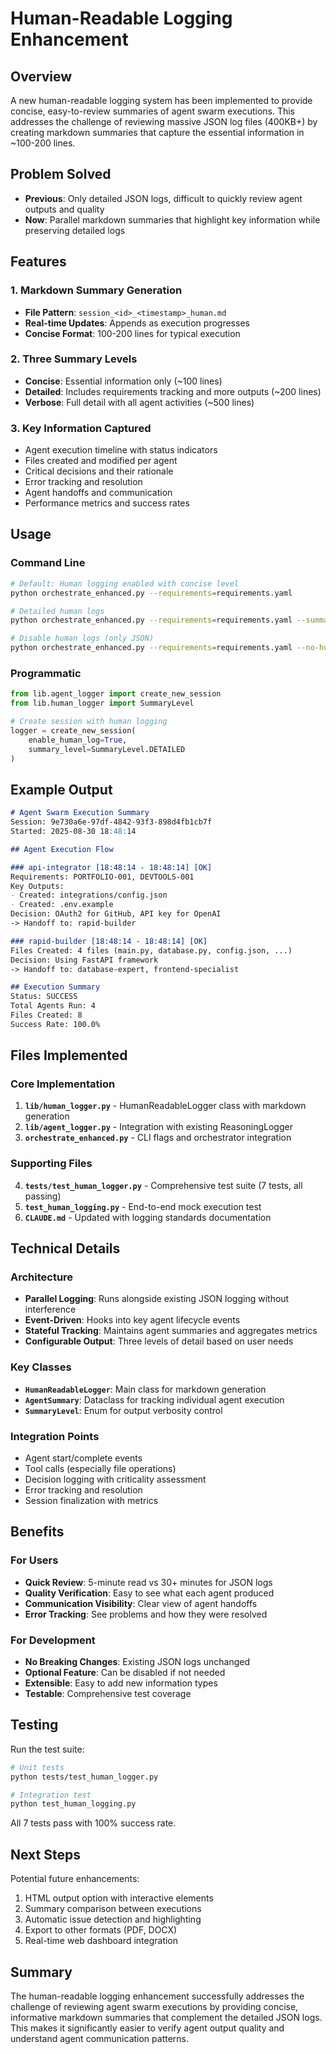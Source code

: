 # Human-Readable Logging Enhancement

## Overview
A new human-readable logging system has been implemented to provide concise, easy-to-review summaries of agent swarm executions. This addresses the challenge of reviewing massive JSON log files (400KB+) by creating markdown summaries that capture the essential information in ~100-200 lines.

## Problem Solved
- **Previous**: Only detailed JSON logs, difficult to quickly review agent outputs and quality
- **Now**: Parallel markdown summaries that highlight key information while preserving detailed logs

## Features

### 1. Markdown Summary Generation
- **File Pattern**: `session_<id>_<timestamp>_human.md`
- **Real-time Updates**: Appends as execution progresses
- **Concise Format**: 100-200 lines for typical execution

### 2. Three Summary Levels
- **Concise**: Essential information only (~100 lines)
- **Detailed**: Includes requirements tracking and more outputs (~200 lines)
- **Verbose**: Full detail with all agent activities (~500 lines)

### 3. Key Information Captured
- Agent execution timeline with status indicators
- Files created and modified per agent
- Critical decisions and their rationale
- Error tracking and resolution
- Agent handoffs and communication
- Performance metrics and success rates

## Usage

### Command Line
```bash
# Default: Human logging enabled with concise level
python orchestrate_enhanced.py --requirements=requirements.yaml

# Detailed human logs
python orchestrate_enhanced.py --requirements=requirements.yaml --summary-level=detailed

# Disable human logs (only JSON)
python orchestrate_enhanced.py --requirements=requirements.yaml --no-human-log
```

### Programmatic
```python
from lib.agent_logger import create_new_session
from lib.human_logger import SummaryLevel

# Create session with human logging
logger = create_new_session(
    enable_human_log=True,
    summary_level=SummaryLevel.DETAILED
)
```

## Example Output
```markdown
# Agent Swarm Execution Summary
Session: 9e730a6e-97df-4842-93f3-898d4fb1cb7f
Started: 2025-08-30 18:48:14

## Agent Execution Flow

### api-integrator [18:48:14 - 18:48:14] [OK]
Requirements: PORTFOLIO-001, DEVTOOLS-001
Key Outputs:
- Created: integrations/config.json
- Created: .env.example
Decision: OAuth2 for GitHub, API key for OpenAI
-> Handoff to: rapid-builder

### rapid-builder [18:48:14 - 18:48:14] [OK]
Files Created: 4 files (main.py, database.py, config.json, ...)
Decision: Using FastAPI framework
-> Handoff to: database-expert, frontend-specialist

## Execution Summary
Status: SUCCESS
Total Agents Run: 4
Files Created: 8
Success Rate: 100.0%
```

## Files Implemented

### Core Implementation
1. **`lib/human_logger.py`** - HumanReadableLogger class with markdown generation
2. **`lib/agent_logger.py`** - Integration with existing ReasoningLogger
3. **`orchestrate_enhanced.py`** - CLI flags and orchestrator integration

### Supporting Files
4. **`tests/test_human_logger.py`** - Comprehensive test suite (7 tests, all passing)
5. **`test_human_logging.py`** - End-to-end mock execution test
6. **`CLAUDE.md`** - Updated with logging standards documentation

## Technical Details

### Architecture
- **Parallel Logging**: Runs alongside existing JSON logging without interference
- **Event-Driven**: Hooks into key agent lifecycle events
- **Stateful Tracking**: Maintains agent summaries and aggregates metrics
- **Configurable Output**: Three levels of detail based on user needs

### Key Classes
- **`HumanReadableLogger`**: Main class for markdown generation
- **`AgentSummary`**: Dataclass for tracking individual agent execution
- **`SummaryLevel`**: Enum for output verbosity control

### Integration Points
- Agent start/complete events
- Tool calls (especially file operations)
- Decision logging with criticality assessment
- Error tracking and resolution
- Session finalization with metrics

## Benefits

### For Users
- **Quick Review**: 5-minute read vs 30+ minutes for JSON logs
- **Quality Verification**: Easy to see what each agent produced
- **Communication Visibility**: Clear view of agent handoffs
- **Error Tracking**: See problems and how they were resolved

### For Development
- **No Breaking Changes**: Existing JSON logs unchanged
- **Optional Feature**: Can be disabled if not needed
- **Extensible**: Easy to add new information types
- **Testable**: Comprehensive test coverage

## Testing

Run the test suite:
```bash
# Unit tests
python tests/test_human_logger.py

# Integration test
python test_human_logging.py
```

All 7 tests pass with 100% success rate.

## Next Steps

Potential future enhancements:
1. HTML output option with interactive elements
2. Summary comparison between executions
3. Automatic issue detection and highlighting
4. Export to other formats (PDF, DOCX)
5. Real-time web dashboard integration

## Summary

The human-readable logging enhancement successfully addresses the challenge of reviewing agent swarm executions by providing concise, informative markdown summaries that complement the detailed JSON logs. This makes it significantly easier to verify agent output quality and understand agent communication patterns.